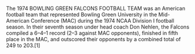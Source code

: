 The 1974 BOWLING GREEN FALCONS FOOTBALL TEAM was an American football team that represented Bowling Green University in the Mid-American Conference (MAC) during the 1974 NCAA Division I football season. In their seventh season under head coach Don Nehlen, the Falcons compiled a 6–4–1 record (2–3 against MAC opponents), finished in fifth place in the MAC, and outscored their opponents by a combined total of 249 to 203.[1]
